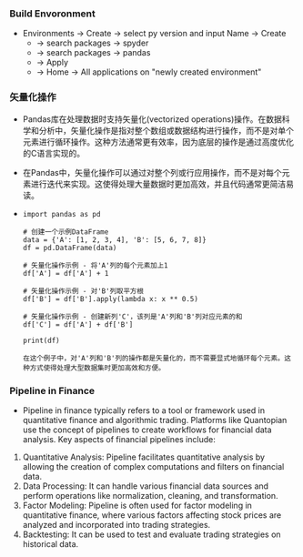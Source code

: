 ### Build Envoronment
- Environments -> Create -> select py version and input Name -> Create
  - -> search packages -> spyder 
  - -> search packages -> pandas
  - -> Apply 
  - -> Home -> All applications on "newly created environment"

### 矢量化操作
- Pandas库在处理数据时支持矢量化(vectorized operations)操作。在数据科学和分析中，矢量化操作是指对整个数组或数据结构进行操作，而不是对单个元素进行循环操作。这种方法通常更有效率，因为底层的操作是通过高度优化的C语言实现的。
- 在Pandas中，矢量化操作可以通过对整个列或行应用操作，而不是对每个元素进行迭代来实现。这使得处理大量数据时更加高效，并且代码通常更简洁易读。

- ```
  import pandas as pd

  # 创建一个示例DataFrame
  data = {'A': [1, 2, 3, 4], 'B': [5, 6, 7, 8]}
  df = pd.DataFrame(data)

  # 矢量化操作示例 - 将'A'列的每个元素加上1
  df['A'] = df['A'] + 1

  # 矢量化操作示例 - 对'B'列取平方根
  df['B'] = df['B'].apply(lambda x: x ** 0.5)

  # 矢量化操作示例 - 创建新列'C'，该列是'A'列和'B'列对应元素的和
  df['C'] = df['A'] + df['B']

  print(df)

  在这个例子中，对'A'列和'B'列的操作都是矢量化的，而不需要显式地循环每个元素。这种方式使得处理大型数据集时更加高效和方便。

### Pipeline in Finance
- Pipeline in finance typically refers to a tool or framework used in quantitative finance and algorithmic trading. Platforms like Quantopian use the concept of pipelines to create workflows for financial data analysis. Key aspects of financial pipelines include:

1. Quantitative Analysis: Pipeline facilitates quantitative analysis by allowing the creation of complex computations and filters on financial data.
2. Data Processing: It can handle various financial data sources and perform operations like normalization, cleaning, and transformation.
3. Factor Modeling: Pipeline is often used for factor modeling in quantitative finance, where various factors affecting stock prices are analyzed and incorporated into trading strategies.
4. Backtesting: It can be used to test and evaluate trading strategies on historical data.
